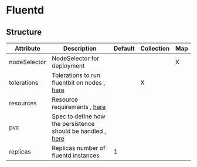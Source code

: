 # Fluentd 
 

## Structure 
 

| Attribute    | Description                                                                         | Default | Collection | Map  |
| ------------ | ----------------------------------------------------------------------------------- | ------- | ---------- | ---  |
| nodeSelector | NodeSelector for deployment                                                         |         |            | X    |
| tolerations  | Tolerations to run fluentbit on nodes , [here](k8s/Tolerations/Tolerations.md)      |         | X          |      |
| resources    | Resource requirements , [here](k8s/Resources/Resources.md)                          |         |            |      |
| pvc          | Spec to define how the persistence should be handled , [here](storage/Spec/Spec.md) |         |            |      |
| replicas     | Replicas number of fluentd instances                                                |  1      |            |      |
